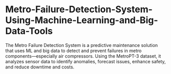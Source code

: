 # Metro-Failure-Detection-System-Using-Machine-Learning-and-Big-Data-Tools
The Metro Failure Detection System is a predictive maintenance solution that uses ML and big data to detect and prevent failures in metro components—especially air compressors. Using the MetroPT-3 dataset, it analyzes sensor data to identify anomalies, forecast issues, enhance safety, and reduce downtime and costs.

